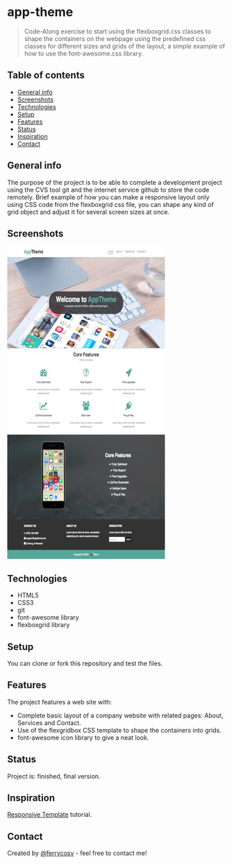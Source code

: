 # app-theme
> Code-Along exercise to start using the flexboxgrid.css classes to shape the containers on the webpage using the predefined css classes for different sizes and grids of the layout, a simple example of how to use the font-awesome.css library.

## Table of contents
* [General info](#general-info)
* [Screenshots](#screenshots)
* [Technologies](#technologies)
* [Setup](#setup)
* [Features](#features)
* [Status](#status)
* [Inspiration](#inspiration)
* [Contact](#contact)

## General info
The purpose of the project is to be able to complete a development project using the CVS tool git and the internet service github to store the code remotely. Brief example of how you can make a responsive layout only using CSS code from the flexboxgrid css file, you can shape any kind of grid object and adjust it for several screen sizes at once.

## Screenshots
![Example screenshot](./img/screenshot.jpg)

## Technologies
* HTML5
* CSS3
* git
* font-awesome library
* flexboxgrid library

## Setup
You can clone or fork this repository and test the files.

## Features
The project features a web site with:
* Complete basic layout of a company website with related pages: About, Services and Contact.
* Use of the flexgridbox CSS template to shape the containers into grids.
* font-awesome icon library to give a neat look.

## Status
Project is: finished, final version.

## Inspiration
[Responsive Template](https://www.youtube.com/watch?v=qlA7dputiNc) tutorial.

## Contact
Created by [@ferrycosv](www.github.com/ferrycosv) - feel free to contact me!